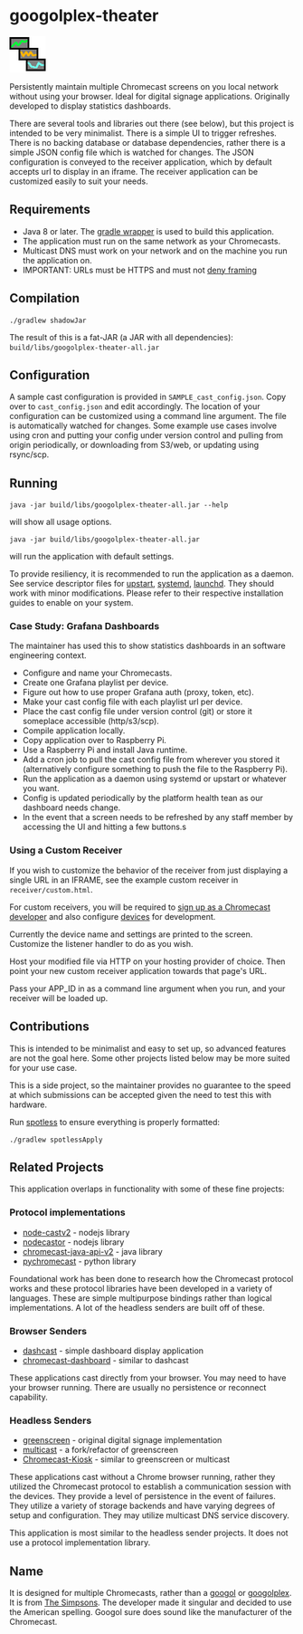 # googolplex-theater

![Icon](src/main/resources/favicon.png)

Persistently maintain multiple Chromecast screens on you local network without using your browser.
Ideal for digital signage applications.
Originally developed to display statistics dashboards.

There are several tools and libraries out there (see below), but this project is intended to be very minimalist.
There is a simple UI to trigger refreshes. There is no backing database or database dependencies, rather there is a simple JSON config file which is watched for changes.
The JSON configuration is conveyed to the receiver application, which by default accepts url to display in an iframe.
The receiver application can be customized easily to suit your needs.

## Requirements

* Java 8 or later. The [gradle wrapper](https://docs.gradle.org/current/userguide/gradle_wrapper.html) is used to build this application.
* The application must run on the same network as your Chromecasts.
* Multicast DNS must work on your network and on the machine you run the application on.
* IMPORTANT: URLs must be HTTPS and must not [deny framing](https://developer.mozilla.org/en-US/docs/Web/HTTP/Headers/X-Frame-Options) 

## Compilation

```
./gradlew shadowJar
```

The result of this is a fat-JAR (a JAR with all dependencies): `build/libs/googolplex-theater-all.jar`

## Configuration

A sample cast configuration is provided in `SAMPLE_cast_config.json`.
Copy over to `cast_config.json` and edit accordingly.
The location of your configuration can be customized using a command line argument.
The file is automatically watched for changes.
Some example use cases involve using cron and putting your config under version control and pulling from origin periodically, or downloading from S3/web, or updating using rsync/scp.

## Running

```
java -jar build/libs/googolplex-theater-all.jar --help
```
will show all usage options.

```
java -jar build/libs/googolplex-theater-all.jar
```
will run the application with default settings.

To provide resiliency, it is recommended to run the application as a daemon.
See service descriptor files for [upstart](daemon/googolplex-theater.conf), [systemd](daemon/googolplex-theater.service), [launchd](daemon/com.jyuzawa.googolplex-theater.plist). They should work with minor modifications. Please refer to their respective installation guides to enable on your system.

### Case Study: Grafana Dashboards

The maintainer has used this to show statistics dashboards in an software engineering context.

* Configure and name your Chromecasts.
* Create one Grafana playlist per device.
* Figure out how to use proper Grafana auth (proxy, token, etc).
* Make your cast config file with each playlist url per device.
* Place the cast config file under version control (git) or store it someplace accessible (http/s3/scp).
* Compile application locally.
* Copy application over to Raspberry Pi.
* Use a Raspberry Pi and install Java runtime.
* Add a cron job to pull the cast config file from wherever you stored it (alternatively configure something to push the file to the Raspberry Pi).
* Run the application as a daemon using systemd or upstart or whatever you want.
* Config is updated periodically by the platform health tean as our dashboard needs change.
* In the event that a screen needs to be refreshed by any staff member by accessing the UI and hitting a few buttons.s

### Using a Custom Receiver

If you wish to customize the behavior of the receiver from just displaying a single URL in an IFRAME, see the example custom receiver in `receiver/custom.html`.

For custom receivers, you will be required to [sign up as a Chromecast developer](https://developers.google.com/cast/docs/registration#RegisterApp) and also configure [devices](https://cast.google.com/publish) for development.

Currently the device name and settings are printed to the screen. Customize the listener handler to do as you wish.

Host your modified file via HTTP on your hosting provider of choice. Then point your new custom receiver application towards that page's URL.

Pass your APP_ID in as a command line argument when you run, and your receiver will be loaded up.

## Contributions

This is intended to be minimalist and easy to set up, so advanced features are not the goal here. Some other projects listed below may be more suited for your use case.

This is a side project, so the maintainer provides no guarantee to the speed at which submissions can be accepted given the need to test this with hardware.

Run [spotless](https://github.com/diffplug/spotless) to ensure everything is properly formatted:

```
./gradlew spotlessApply
```

## Related Projects

This application overlaps in functionality with some of these fine projects:

### Protocol implementations
* [node-castv2](https://github.com/thibauts/node-castv2) - nodejs library
* [nodecastor](https://github.com/vincentbernat/nodecastor) - nodejs library
* [chromecast-java-api-v2](https://github.com/vitalidze/chromecast-java-api-v2) - java library
* [pychromecast](https://github.com/balloob/pychromecast) - python library

Foundational work has been done to research how the Chromecast protocol works and these protocol libraries have been developed in a variety of languages.
These are simple multipurpose bindings rather than logical implementations. A lot of the headless senders are built off of these.

### Browser Senders
* [dashcast](https://github.com/stestagg/dashcast) - simple dashboard display application 
* [chromecast-dashboard](https://github.com/boombatower/chromecast-dashboard) - similar to dashcast

These applications cast directly from your browser. You may need to have your browser running. There are usually no persistence or reconnect capability.

### Headless Senders
* [greenscreen](https://github.com/groupon/greenscreen) - original digital signage implementation
* [multicast](https://github.com/superhawk610/multicast) - a fork/refactor of greenscreen
* [Chromecast-Kiosk](https://github.com/mrothenbuecher/Chromecast-Kiosk) - similar to greenscreen or multicast

These applications cast without a Chrome browser running, rather they utilized the Chromecast protocol to establish a communication session with the devices.
They provide a level of persistence in the event of failures. They utilize a variety of storage backends and have varying degrees of setup and configuration.
They may utilize multicast DNS service discovery.

This application is most similar to the headless sender projects. It does not use a protocol implementation library.

## Name

It is designed for multiple Chromecasts, rather than a [googol](https://en.wikipedia.org/wiki/Googol) or [googolplex](https://en.wikipedia.org/wiki/Googolplex).
It is from [The Simpsons](https://simpsons.fandom.com/wiki/Springfield_Googolplex_Theatres). The developer made it singular and decided to use the American spelling.
Googol sure does sound like the manufacturer of the Chromecast.
